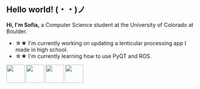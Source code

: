 ## Hello world! (・・)ノ


**Hi, I'm Sofia,** a Computer Science student at the University of Colorado at Boulder.

- ☆★ I'm currently working on updating a lenticular processing app I made in high school.
- ☆★ I'm currently learning how to use PyQT and ROS.
  

<a href="url"><img src="https://cdn-icons-png.flaticon.com/512/5968/5968282.png" align="left" height="48" width="48" ></a>
<a href="url"><img src="https://upload.wikimedia.org/wikipedia/commons/c/c3/Python-logo-notext.svg" align="left" height="48" width="48" ></a>
<a href="url"><img src="https://upload.wikimedia.org/wikipedia/commons/1/18/ISO_C%2B%2B_Logo.svg" align="left" height="48" width="48" ></a>
<a href="url"><img src="https://upload.wikimedia.org/wikipedia/commons/6/6a/Godot_icon.svg" align="left" height="48" width="48" ></a>
